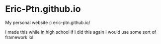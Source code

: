 # Eric-Ptn.github.io
My personal website :) eric-ptn.github.io/

I made this while in high school if I did this again I would use some sort of framework lol
